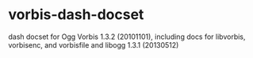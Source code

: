 vorbis-dash-docset
==================

dash docset for Ogg Vorbis 1.3.2 (20101101), including docs for libvorbis, vorbisenc, and vorbisfile and libogg 1.3.1 (20130512)
